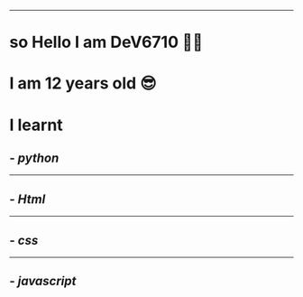 <!--Hey😃,it is me mario 😄 haha-->
------------------------------------
# so Hello I am DeV6710 🐱‍💻
# I am 12 years old 😎



# **I learnt** 

## - ***python*** 
------
## - ***Html***
------
## - ***css***
------
## - ***javascript***

